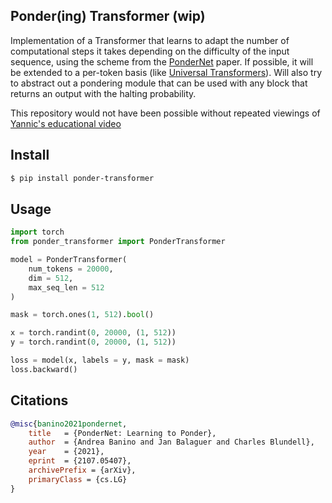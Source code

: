 ## Ponder(ing) Transformer (wip)

Implementation of a Transformer that learns to adapt the number of computational steps it takes depending on the difficulty of the input sequence, using the scheme from the <a href="https://arxiv.org/abs/2107.05407">PonderNet</a> paper. If possible, it will be extended to a per-token basis (like <a href="https://arxiv.org/abs/1807.03819">Universal Transformers</a>). Will also try to abstract out a pondering module that can be used with any block that returns an output with the halting probability.

This repository would not have been possible without repeated viewings of <a href="https://www.youtube.com/watch?v=nQDZmf2Yb9k">Yannic's educational video</a>

## Install

```bash
$ pip install ponder-transformer
```

## Usage

```python
import torch
from ponder_transformer import PonderTransformer

model = PonderTransformer(
    num_tokens = 20000,
    dim = 512,
    max_seq_len = 512
)

mask = torch.ones(1, 512).bool()

x = torch.randint(0, 20000, (1, 512))
y = torch.randint(0, 20000, (1, 512))

loss = model(x, labels = y, mask = mask)
loss.backward()
```

## Citations

```bibtex
@misc{banino2021pondernet,
    title   = {PonderNet: Learning to Ponder}, 
    author  = {Andrea Banino and Jan Balaguer and Charles Blundell},
    year    = {2021},
    eprint  = {2107.05407},
    archivePrefix = {arXiv},
    primaryClass = {cs.LG}
}
```
